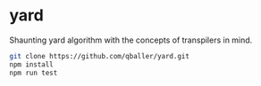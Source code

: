 # yard
Shaunting yard algorithm with the concepts of transpilers in mind. 

```BASH
git clone https://github.com/qballer/yard.git
npm install
npm run test 

```
